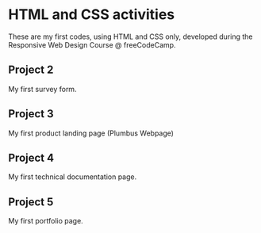 # HTML and CSS activities

These are my first codes, using HTML and CSS only, developed during the Responsive Web Design Course @ freeCodeCamp.

## Project 2
My first survey form.

## Project 3
My first product landing page (Plumbus Webpage)

## Project 4
My first technical documentation page.

## Project 5
My first portfolio page.
